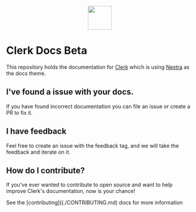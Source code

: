 <p align="center">
  <a href="https://clerk.dev?utm_source=github&utm_medium=clerk_javascript" target="_blank" rel="noopener noreferrer">
    <picture>
      <source media="(prefers-color-scheme: dark)" srcset="https://images.clerk.dev/static/logo-dark-mode-400x400.png">
      <img src="https://images.clerk.dev/static/logo-light-mode-400x400.png" height="64">
    </picture>
  </a>
  <br />
</p>

# Clerk Docs Beta

This repository holds the documentation for [Clerk](https://clerk.dev/) which is using [Nextra](https://nextra.site) as the docs theme.

## I've found a issue with your docs.

If you have found incorrect documentation you can file an issue or create a PR to fix it. 

## I have feedback 

Feel free to create an issue with the feedback tag, and we will take the feedback and iterate on it.

## How do I contribute?

If you've ever wanted to contribute to open source and want to help improve Clerk's documentation, now is your chance!

See the [contributing]((./CONTRIBUTING.md) docs for more information

